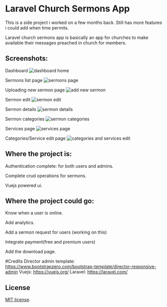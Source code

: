 # Laravel Church Sermons App

This is a side project i worked on a few months back. Still has more features i could add when time permits.

Laravel church sermons app is basically an app for churches to make available their messages preached in church for members.

## Screenshots:

Dashboard 
![dashboard home](https://cloud.githubusercontent.com/assets/10757330/20033035/2ce6938e-a38f-11e6-9d3d-1ecbb47efc56.png)


Sermons list page
![sermons page](https://cloud.githubusercontent.com/assets/10757330/20033056/d8dbe3f6-a38f-11e6-8992-b0d3ebd5dca7.png)


Uploading new sermon page
![add new sermon](https://cloud.githubusercontent.com/assets/10757330/20033057/ebc9e5da-a38f-11e6-93a2-f7e15b19c8e6.png)


Sermon edit
![sermon edit](https://cloud.githubusercontent.com/assets/10757330/20033062/f20fbf28-a38f-11e6-96b9-53a1dbea1775.png)


Sermon details
![sermon details](https://cloud.githubusercontent.com/assets/10757330/20033064/f8819188-a38f-11e6-9e5e-8c901d88c06d.png)


Sermon categories
![sermon categories](https://cloud.githubusercontent.com/assets/10757330/20033065/03241ef8-a390-11e6-9c73-8df210a207ef.png)


Services page
![services page](https://cloud.githubusercontent.com/assets/10757330/20033066/0d14325e-a390-11e6-91d0-67bb1a64d561.png)


Categories/Service edit page
![categories and services edit](https://cloud.githubusercontent.com/assets/10757330/20033068/1477b48a-a390-11e6-9f9e-9c04b3bf21ff.png)



## Where the project is:

Authentication complete: for both users and admins.

Complete crud operations for sermons.

Vuejs powered ui. 

## Where the project could go:

Know when a user is online.

Add analytics.

Add a sermon request for users (working on this)

Integrate payment(free and premium users)

Add the download page.


#Credits
Director admin template: https://www.bootstrapzero.com/bootstrap-template/director-responsive-admin
Vuejs: https://vuejs.org/
Laravel: https://laravel.com/

## License
 [MIT license](http://opensource.org/licenses/MIT).
